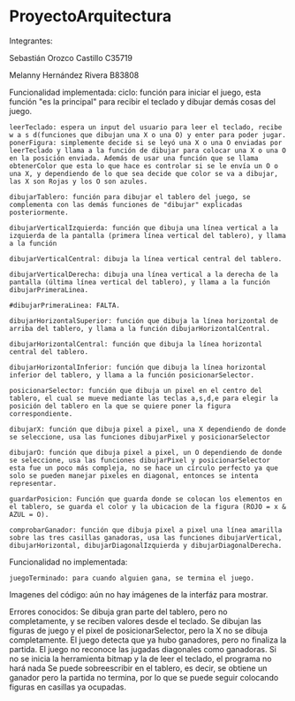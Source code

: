 # ProyectoArquitectura
Integrantes: 

Sebastián Orozco Castillo C35719

Melanny Hernández Rivera B83808


Funcionalidad implementada:
    ciclo: función para iniciar el juego, esta función "es la principal" para recibir el teclado y dibujar demás cosas del juego.

    leerTeclado: espera un input del usuario para leer el teclado, recibe w a s d(funciones que dibujan una X o una O) y enter para poder jugar.
    ponerFigura: simplemente decide si se leyó una X o una O enviadas por leerTeclado y llama a la función de dibujar para colocar una X o una O en la posición enviada. Además de usar una función que se llama obtenerColor que esta lo que hace es controlar si se le envía un O o una X, y dependiendo de lo que sea decide que color se va a dibujar, las X son Rojas y los O son azules.

    dibujarTablero: función para dibujar el tablero del juego, se complementa con las demás funciones de "dibujar" explicadas posteriormente.

    dibujarVerticalIzquierda: función que dibuja una línea vertical a la izquierda de la pantalla (primera línea vertical del tablero), y llama a la función 

    dibujarVerticalCentral: dibuja la línea vertical central del tablero.

    dibujarVerticalDerecha: dibuja una línea vertical a la derecha de la pantalla (última línea vertical del tablero), y llama a la función dibujarPrimeraLinea.

    #dibujarPrimeraLinea: FALTA.

    dibujarHorizontalSuperior: función que dibuja la línea horizontal de arriba del tablero, y llama a la función dibujarHorizontalCentral.

    dibujarHorizontalCentral: función que dibuja la línea horizontal central del tablero.

    dibujarHorizontalInferior: función que dibuja la línea horizontal inferior del tablero, y llama a la función posicionarSelector.

    posicionarSelector: función que dibuja un pixel en el centro del tablero, el cual se mueve mediante las teclas a,s,d,e para elegir la posición del tablero en la que se quiere poner la figura correspondiente.

    dibujarX: función que dibuja pixel a pixel, una X dependiendo de donde se seleccione, usa las funciones dibujarPixel y posicionarSelector

    dibujarO: función que dibuja pixel a pixel, un O dependiendo de donde se seleccione, usa las funciones dibujarPixel y posicionarSelector esta fue un poco más compleja, no se hace un círculo perfecto ya que solo se pueden manejar pixeles en diagonal, entonces se intenta representar.

    guardarPosicion: Función que guarda donde se colocan los elementos en el tablero, se guarda el color y la ubicacion de la figura (ROJO = x & AZUL = O).

    comprobarGanador: función que dibuja pixel a pixel una línea amarilla sobre las tres casillas ganadoras, usa las funciones dibujarVertical, dibujarHorizontal, dibujarDiagonalIzquierda y dibujarDiagonalDerecha. 

Funcionalidad no implementada:
    
    juegoTerminado: para cuando alguien gana, se termina el juego.
    
Imagenes del código:
    aún no hay imágenes de la interfáz para mostrar.

Errores conocidos: 
    Se dibuja gran parte del tablero, pero no completamente, y se reciben valores desde el teclado.
    Se dibujan las figuras de juego y el pixel de posicionarSelector, pero la X no se dibuja completamente.
    El juego detecta que ya hubo ganadores, pero no finaliza la partida.
    El juego no reconoce las jugadas diagonales como ganadoras.
    Si no se inicia la herramienta bitmap y la de leer el teclado, el programa no hará nada
    Se puede sobreescribir en el tablero, es decir, se obtiene un ganador pero la partida no termina, por lo que se puede seguir colocando figuras en casillas ya ocupadas. 